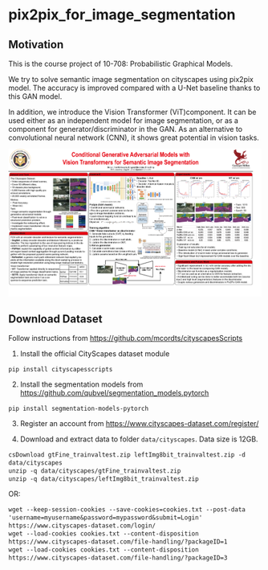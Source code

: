 # pix2pix_for_image_segmentation
## Motivation
This is the course project of 10-708: Probabilistic Graphical Models.

We try to solve semantic image segmentation on cityscapes using pix2pix model. The accuracy is improved compared with a U-Net baseline thanks to this GAN model.

In addition, we introduce the Vision Transformer (ViT)component. It can be used either as an independent model for image segmentation, or as a component for generator/discriminator in the GAN. As an alternative to convolutional neural network (CNN), it shows great potential in vision tasks.

![](final_poster.png)

## Download Dataset
Follow instructions from https://github.com/mcordts/cityscapesScripts

1. Install the official CityScapes dataset module

```
pip install cityscapesscripts
```

2. Install the segmentation models from https://github.com/qubvel/segmentation_models.pytorch

```
pip install segmentation-models-pytorch
```

3. Register an account from https://www.cityscapes-dataset.com/register/

4. Download and extract data to folder `data/cityscapes`. Data size is 12GB.

```
csDownload gtFine_trainvaltest.zip leftImg8bit_trainvaltest.zip -d data/cityscapes
unzip -q data/cityscapes/gtFine_trainvaltest.zip
unzip -q data/cityscapes/leftImg8bit_trainvaltest.zip
```


OR:

```
wget --keep-session-cookies --save-cookies=cookies.txt --post-data 'username=myusername&password=mypassword&submit=Login' https://www.cityscapes-dataset.com/login/
wget --load-cookies cookies.txt --content-disposition https://www.cityscapes-dataset.com/file-handling/?packageID=1
wget --load-cookies cookies.txt --content-disposition https://www.cityscapes-dataset.com/file-handling/?packageID=3
```
